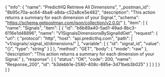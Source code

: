 {
  "info": {
    "name": "PredictHQ Retrieve All Dimensions",
    "_postman_id": "8b95c70a-ac64-4ba8-a8da-c52a8ce5e482",
    "description": "This action returns a summary for each dimension of your Signal.",
    "schema": "https://schema.getpostman.com/json/collection/v2.0.0/"
  },
  "item": [
    {
      "name": "Signals",
      "item": [
        {
          "id": "b6b89a40-5ad1-49ad-8bc3-6116e1d48896",
          "name": "V1SignalsDimensionsBySignalIdGet",
          "request": {
            "url": {
              "protocol": "http",
              "host": "api.predicthq.com",
              "path": [
                "v1/signals/:signal_id/dimensions/"
              ],
              "variable": [
                {
                  "id": "signal_id",
                  "value": "{}",
                  "type": "string"
                }
              ]
            },
            "method": "GET",
            "body": {
              "mode": "raw"
            },
            "description": "This action returns a summary for each dimension of your Signal."
          },
          "response": [
            {
              "status": "OK",
              "code": 200,
              "name": "Response_200",
              "id": "b3debb1e-2580-408c-885e-3d71beb3b025"
            }
          ]
        }
      ]
    }
  ]
}